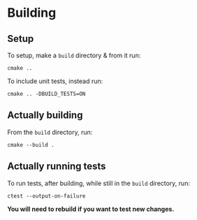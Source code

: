 # Building
## Setup
To setup, make a `build` directory & from it run:
```
cmake ..
```
To include unit tests, instead run:
```
cmake .. -DBUILD_TESTS=ON
```
## Actually building
From the `build` directory, run:
```
cmake --build .
```
## Actually running tests
To run tests, after building, while still in the `build` directory, run:
```
ctest --output-on-failure
```
**You will need to rebuild if you want to test new changes.**